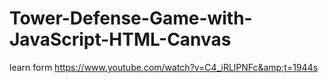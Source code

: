# Tower-Defense-Game-with-JavaScript-HTML-Canvas
learn form https://www.youtube.com/watch?v=C4_iRLlPNFc&amp;t=1944s  
